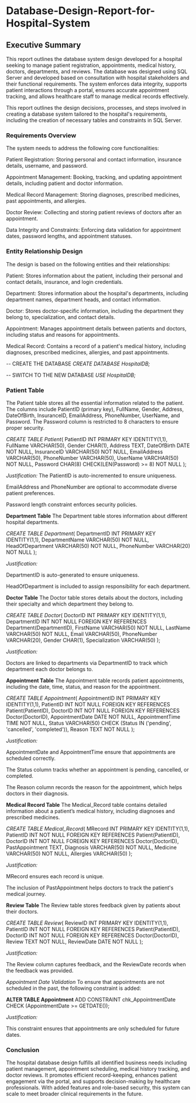 # Database-Design-Report-for-Hospital-System

## Executive Summary
This report outlines the database system design developed for a hospital seeking to manage patient registration, appointments, medical history, doctors, departments, and reviews. The database was designed using SQL Server and developed based on consultation with hospital stakeholders and their functional requirements. The system enforces data integrity, supports patient interactions through a portal, ensures accurate appointment tracking, and allows healthcare staff to manage medical records effectively.

This report outlines the design decisions, processes, and steps involved in creating a database system tailored to the hospital's requirements, including the creation of necessary tables and constraints in SQL Server.

### Requirements Overview

The system needs to address the following core functionalities:

Patient Registration: Storing personal and contact information, insurance details, username, and password.

Appointment Management: Booking, tracking, and updating appointment details, including patient and doctor information.

Medical Record Management: Storing diagnoses, prescribed medicines, past appointments, and allergies.

Doctor Review: Collecting and storing patient reviews of doctors after an appointment.

Data Integrity and Constraints: Enforcing data validation for appointment dates, password lengths, and appointment statuses.

### Entity Relationship Design

The design is based on the following entities and their relationships:

Patient: Stores information about the patient, including their personal and contact details, insurance, and login credentials.

Department: Stores information about the hospital's departments, including department names, department heads, and contact information.

Doctor: Stores doctor-specific information, including the department they belong to, specialization, and contact details.

Appointment: Manages appointment details between patients and doctors, including status and reasons for appointments.

Medical Record: Contains a record of a patient's medical history, including diagnoses, prescribed medicines, allergies, and past appointments.

-- CREATE THE DATABASE
*CREATE DATABASE HospitalDB;*

-- SWITCH TO THE NEW DATABASE
*USE HospitalDB;*


### Patient Table
The Patient table stores all the essential information related to the patient. The columns include PatientID (primary key), FullName, Gender, Address, DateOfBirth, InsuranceID, EmailAddress, PhoneNumber, UserName, and Password. The Password column is restricted to 8 characters to ensure proper security.

*CREATE TABLE Patient*(
    PatientID INT PRIMARY KEY IDENTITY(1,1),
    FullName VARCHAR(50),
    Gender CHAR(1),
    Address TEXT,
    DateOfBirth DATE NOT NULL,
    InsuranceID VARCHAR(50) NOT NULL,
    EmailAddress VARCHAR(50),
    PhoneNumber VARCHAR(50),
    UserName VARCHAR(50) NOT NULL,
    Password CHAR(8) CHECK(LEN(Password) >= 8) NOT NULL
);

*Justification:*
The PatientID is auto-incremented to ensure uniqueness.

EmailAddress and PhoneNumber are optional to accommodate diverse patient preferences.

Password length constraint enforces security policies.

**Department Table**
The Department table stores information about different hospital departments.

*CREATE TABLE Department*(
    DepartmentID INT PRIMARY KEY IDENTITY(1,1),
    DepartmentName VARCHAR(50) NOT NULL,
    HeadOfDepartment VARCHAR(50) NOT NULL,
    PhoneNumber VARCHAR(20) NOT NULL
);

*Justification:*

DepartmentID is auto-generated to ensure uniqueness.

HeadOfDepartment is included to assign responsibility for each department.

**Doctor Table**
The Doctor table stores details about the doctors, including their specialty and which department they belong to.

*CREATE TABLE Doctor*(
    DoctorID INT PRIMARY KEY IDENTITY(1,1),
    DepartmentID INT NOT NULL FOREIGN KEY REFERENCES Department(DepartmentID),
    FirstName VARCHAR(50) NOT NULL,
    LastName VARCHAR(50) NOT NULL,
    Email VARCHAR(50),
    PhoneNumber VARCHAR(20),
    Gender CHAR(1),
    Specialization VARCHAR(50)
);

*Justification:*

Doctors are linked to departments via DepartmentID to track which department each doctor belongs to.


**Appointment Table**
The Appointment table records patient appointments, including the date, time, status, and reason for the appointment.

*CREATE TABLE Appointment*(
    AppointmentID INT PRIMARY KEY IDENTITY(1,1),
    PatientID INT NOT NULL FOREIGN KEY REFERENCES Patient(PatientID),
    DoctorID INT NOT NULL FOREIGN KEY REFERENCES Doctor(DoctorID),
    AppointmentDate DATE NOT NULL,
    AppointmentTime TIME NOT NULL,
    Status VARCHAR(50) CHECK (Status IN ('pending', 'cancelled', 'completed')),
    Reason TEXT NOT NULL
);

*Justification:*

AppointmentDate and AppointmentTime ensure that appointments are scheduled correctly.

The Status column tracks whether an appointment is pending, cancelled, or completed.

The Reason column records the reason for the appointment, which helps doctors in their diagnosis.

**Medical Record Table**
The Medical_Record table contains detailed information about a patient’s medical history, including diagnoses and prescribed medicines.

*CREATE TABLE Medical_Record*(
    MRecord INT PRIMARY KEY IDENTITY(1,1),
    PatientID INT NOT NULL FOREIGN KEY REFERENCES Patient(PatientID),
    DoctorID INT NOT NULL FOREIGN KEY REFERENCES Doctor(DoctorID),
    PastAppointment TEXT,
    Diagnosis VARCHAR(50) NOT NULL,
    Medicine VARCHAR(50) NOT NULL,
    Allergies VARCHAR(50)
);

*Justification:*

MRecord ensures each record is unique.

The inclusion of PastAppointment helps doctors to track the patient's medical journey.

**Review Table**
The Review table stores feedback given by patients about their doctors.

*CREATE TABLE Review*(
         ReviewID INT PRIMARY KEY IDENTITY(1,1),
         PatientID INT NOT NULL FOREIGN KEY REFERENCES Patient(PatientID),
         DoctorID INT NOT NULL FOREIGN KEY REFERENCES Doctor(DoctorID),
         Review TEXT NOT NULL, 
         ReviewDate DATE NOT NULL
);

*Justification:*

The Review column captures feedback, and the ReviewDate records when the feedback was provided.

*Appointment Date Validation*
To ensure that appointments are not scheduled in the past, the following constraint is added:

**ALTER TABLE Appointment**
ADD CONSTRAINT chk_AppointmentDate CHECK (AppointmentDate >= GETDATE());

*Justification:*

This constraint ensures that appointments are only scheduled for future dates.


### Conclusion
The hospital database design fulfills all identified business needs including patient management, appointment scheduling, medical history tracking, and doctor reviews. It promotes efficient record-keeping, enhances patient engagement via the portal, and supports decision-making by healthcare professionals. With added features and role-based security, this system can scale to meet broader clinical requirements in the future.
























